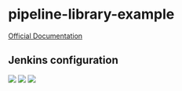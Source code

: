 # pipeline-library-example

[Official Documentation](https://jenkins.io/doc/book/pipeline/shared-libraries/)

## Jenkins configuration

![](https://raw.githubusercontent.com/smithbr/pipeline-library-example/screenshots/1.png)
![](https://raw.githubusercontent.com/smithbr/pipeline-library-example/screenshots/2.png)
![](https://raw.githubusercontent.com/smithbr/pipeline-library-example/screenshots/3.png)
